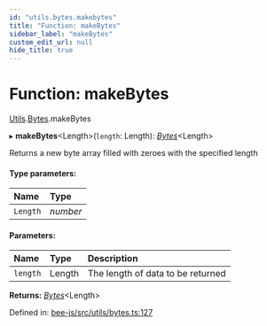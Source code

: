 ```yaml
---
id: "utils.bytes.makebytes"
title: "Function: makeBytes"
sidebar_label: "makeBytes"
custom_edit_url: null
hide_title: true
---
```


# Function: makeBytes

[Utils](../modules/utils.md).[Bytes](../modules/utils.bytes.md).makeBytes

▸ **makeBytes**<Length\>(`length`: Length): [*Bytes*](../interfaces/utils.bytes.bytes.md)<Length\>

Returns a new byte array filled with zeroes with the specified length

#### Type parameters:

Name | Type |
:------ | :------ |
`Length` | *number* |

#### Parameters:

Name | Type | Description |
:------ | :------ | :------ |
`length` | Length | The length of data to be returned    |

**Returns:** [*Bytes*](../interfaces/utils.bytes.bytes.md)<Length\>

Defined in: [bee-js/src/utils/bytes.ts:127](https://github.com/ethersphere/bee-js/blob/0ac3a7d/src/utils/bytes.ts#L127)
